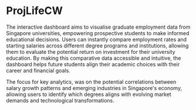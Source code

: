 # ProjLifeCW
The interactive dashboard aims to visualise graduate employment data from Singapore universities, empowering prospective students to make informed educational decisions. Users can instantly compare employment rates and starting salaries across different degree programs and institutions, allowing them to evaluate the potential return on investment for their university education. By making this comparative data accessible and intuitive, the dashboard helps future students align their academic choices with their career and financial goals.

The focus for key analytics, was on the potential correlations between salary growth patterns and emerging industries in Singapore's economy, allowing users to identify which degrees aligns with evolving market demands and technological transformations.
